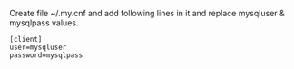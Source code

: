 Create file ~/.my.cnf and add following lines in it and replace mysqluser & mysqlpass values.
```
[client]
user=mysqluser
password=mysqlpass
```
